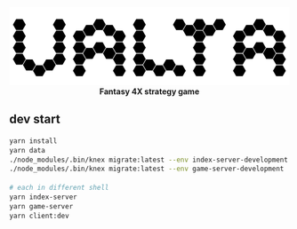 <div align="center">
    <img src="logo.png" />
    <div><strong>Fantasy 4X strategy game</strong></div>
</diV>

## dev start

```sh
yarn install
yarn data
./node_modules/.bin/knex migrate:latest --env index-server-development
./node_modules/.bin/knex migrate:latest --env game-server-development

# each in different shell
yarn index-server
yarn game-server
yarn client:dev
```
